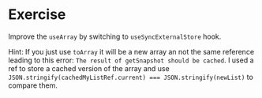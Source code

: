 # Exercise

Improve the `useArray` by switching to `useSyncExternalStore` hook.

Hint: If you just use `toArray` it will be a new array an not the same reference leading to this error: `The result of getSnapshot should be cached`. I used a ref to store a cached version of the array and use `JSON.stringify(cachedMyListRef.current) === JSON.stringify(newList)` to compare them.
